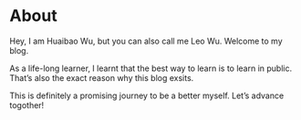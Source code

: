 # About

Hey, I am Huaibao Wu, but you can also call me Leo Wu. Welcome to my blog.

As a life-long learner, I learnt that the best way to learn is to learn in public. That’s also the exact reason why this blog exsits.

This is definitely a promising journey to be a better myself. Let’s advance togother!

